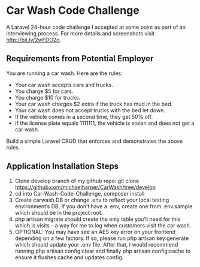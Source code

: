 # Car Wash Code Challenge

A Laravel 24-hour code challenge I accepted at some point as part of an interviewing process. For more details and screenshots visit http://bit.ly/2wFDO2o.

## Requirements from Potential Employer

You are running a car wash. Here are the rules:

- Your car wash accepts cars and trucks.
- You charge $5 for cars.
- You charge $10 for trucks.
- Your car wash charges $2 extra if the truck has mud in the bed.
- Your car wash does not accept trucks with the bed let down.
- If the vehicle comes in a second time, they get 50% off.
- If the license plate equals 1111111, the vehicle is stolen and does not get a car wash.

Build a simple Laravel CRUD that enforces and demonstrates the above rules.

## Application Installation Steps

1. Clone develop branch of my github repo: git clone https://github.com/michaelharper/CarWash/tree/develop
2. cd into Car-Wash-Code-Challenge, composer install
3. Create carwash DB or change .env to reflect your local testing environment’s DB. If you don’t have a .env, create one from .env.sample which should be in the project root.
4. php artisan migrate should create the only table you’ll need for this which is visits - a way for me to log when customers visit the car wash.
5. OPTIONAL: You may have see an AES key error on your frontend depending on a few factors. If so, please run php artisan key:generate which should update your .env file. After that, I would recommend running php artisan config:clear and finally php artisan config:cache to ensure it flushes cache and updates config.
